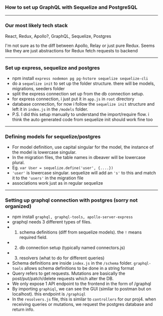 ### How to set up GraphQL with Sequelize and PostgreSQL
------------

### Our most likely tech stack
React, Redux, Apollo?, GraphQL, Sequelize, Postgres

I'm not sure as to the diff between Apollo, Relay or just pure Redux. Seems like they are just abstractions for Redux fetch requests to backend

------------

### Set up express, sequelize and postgres
* npm install `express nodemon pg pg-hstore sequelize sequelize-cli`
* do a `sequelize init` to set up the folder structure. there will be models, migrations, seeders folder
* split the express connection set up from the db connection setup.
* for express connection, i just put it in `app.js` in `root` directory
* database connection, for now i follow the `sequelize init` structure and left it in `index.js` in the `/models` folder.
* P.S. I did this setup manually to understand the import/require flow. i think the auto generated code from sequelize init should work fine too

------------

### Defining models for sequelize/postgres
* For model definition, use capital singular for the model, the instance of the model is lowercase singular.
* In the migration files, the table names in dbeaver will be lowercase plural.
* Eg. `var User = sequelize.define('user', {....})`
* `'user'` is lowercase singular. sequelize will add an `'s'` to this and match it to the `'users'` in the  migration file
* associations work just as in regular sequelize

------------

### Setting up graphql connection with postgres (sorry not organized)
* npm install `graphql, graphql-tools, apollo-server-express`
* graphql needs 3 different types of files.
* 1) schema definitions (diff from sequelize models). the `!` means required field.
* 2) db connection setup (typically named connectors.js)
* 3) resolvers (what to do for different queries)
* Schema definitions are inside `index.js` in the `/schema` folder. `graphql-tools` allows schema definitions to be done in a string format
* Query refers to get requests. Mutations are basically the post/put/patch/delete requests which alter the DB.
* We only expose 1 API endpoint to the frontend in the form of /graphql
* By importing `graphiql`, we can see the GUI (similar to postman but on localhost). this endpoint is `/graphiql`
* In the `resolvers.js` file, this is similar to `controllers` for our proj4. when receiving queries or mutations, we request the postgres database and return info.
